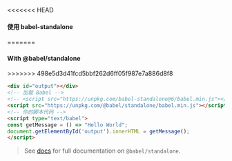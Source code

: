 
<<<<<<< HEAD
<h4>使用 babel-standalone </h4>
=======
<h4>With @babel/standalone</h4>
>>>>>>> 498e5d3d41fcd5bbf262d6ff05f987e7a886d8f8

```html
<div id="output"></div>
<!-- 加载 Babel -->
<!-- <script src="https://unpkg.com/babel-standalone@6/babel.min.js"></script> -->
<script src="https://unpkg.com/@babel/standalone/babel.min.js"></script>
<!-- 你的脚本代码 -->
<script type="text/babel">
const getMessage = () => "Hello World";
document.getElementById('output').innerHTML = getMessage();
</script>
```

<blockquote class="babel-callout babel-callout-info">
  <p>
    See <a href="/docs/babel-standalone">docs</a> for full documentation on <code>@babel/standalone</code>.
  </p>
</blockquote>
